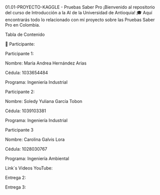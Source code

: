01.01-PROYECTO-KAGGLE - Pruebas Saber Pro
¡Bienvenido al repositorio del curso de Introducción a la AI de la Universidad de Antioquia! 🎓 Aquí encontrarás todo lo relacionado con mí proyecto sobre las Pruebas Saber Pro en Colombia.

Tabla de Contenido

👥 Participante:

Participante 1:

Nombre: María Andrea Hernández Arias

Cédula: 1033654484

Programa: Ingeniería Industrial

Participante 2:

Nombre: Soledy Yuliana García Tobon 

Cédula: 1039103381 

Programa: Ingeniería Industrial

Participante 3

Nombre: Carolina Galvis Lora

Cédula: 1028030767

Programa: Ingeniería Ambiental

Link´s Videos YouTube:

Entrega 2: 

Entrega 3:
